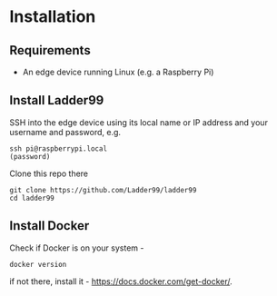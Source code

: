 # Installation

## Requirements

- An edge device running Linux (e.g. a Raspberry Pi)

## Install Ladder99

SSH into the edge device using its local name or IP address and your username and password, e.g.

    ssh pi@raspberrypi.local
    (password)

Clone this repo there

    git clone https://github.com/Ladder99/ladder99
    cd ladder99

## Install Docker

Check if Docker is on your system -

    docker version

if not there, install it - https://docs.docker.com/get-docker/.

<!-- Install any missing dependencies **in this order** (may take a while) - -->

<!-- sh/install/linux -->
<!-- sh/install/docker -->
<!-- sh/install/docker-compose -->
<!-- sh/install/node -->
<!-- sh/install/node-deps -->

<!-- Next, we'll run the Ladder99 Agent and make sure it works with the demonstration data. -->
